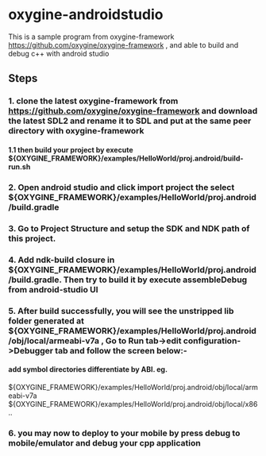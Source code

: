 # oxygine-androidstudio
This is a sample program from oxygine-framework https://github.com/oxygine/oxygine-framework , and able to build and debug c++ with android studio

## Steps
### 1. clone the latest oxygine-framework from https://github.com/oxygine/oxygine-framework and download the latest SDL2 and rename it to SDL and put at the same peer directory with oxygine-framework
#### 1.1 then build your project by execute ${OXYGINE_FRAMEWORK}/examples/HelloWorld/proj.android/build-run.sh


### 2. Open android studio and click import project the select ${OXYGINE_FRAMEWORK}/examples/HelloWorld/proj.android/build.gradle



### 3. Go to Project Structure and setup the SDK and NDK path of this project.




### 4. Add ndk-build closure in ${OXYGINE_FRAMEWORK}/examples/HelloWorld/proj.android/build.gradle. Then try to build it by execute assembleDebug from android-studio UI






### 5. After build successfully, you will see the unstripped lib folder generated at ${OXYGINE_FRAMEWORK}/examples/HelloWorld/proj.android/obj/local/armeabi-v7a , Go to Run tab->edit configuration->Debugger tab and follow the screen below:-



#### add symbol directories differentiate by ABI. eg. 
${OXYGINE_FRAMEWORK}/examples/HelloWorld/proj.android/obj/local/armeabi-v7a
${OXYGINE_FRAMEWORK}/examples/HelloWorld/proj.android/obj/local/x86
..


### 6. you may now to deploy to your mobile by press debug to mobile/emulator and debug your cpp application

